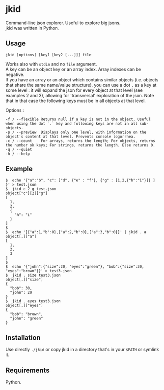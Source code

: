 jkid
====

Command-line json explorer. Useful to explore big jsons.  
jkid was written in Python.

Usage
-----

	jkid [options] [key1 [key2 [...]]] file

Works also with `stdin` and no `file` argument.  
A key can be an object key or an array index. Array indexes can be negative.  
If you have an array or an object which contains similar objects (i.e. objects that share the same name/value structure),
you can use a dot `.` as a key at some level : it will expand the json for every object at that level (see examples 2 and 3),
allowing for 'transversal' exploration of the json. Note that in that case the following keys must be in all objects at that level.

Options :

    -f / --flexible Returns null if a key is not in the object. Useful when using the dot `.` key and following keys are not in all sub-objects.
	-p / --preview	Displays only one level, with information on the object's content at that level. Prevents console logorrhea.
	-c / --count	For arrays, returns the length; For objects, returns the number ok keys; For strings, returns the length. Else returns 0.
	-q / --quiet	
	-h / --help		

Example
-------
	$  echo '{"a":"b", "c": ["d", {"e" : "f"}, {"g" : [1,2,{"h":"i"}]} ] }' > test.json
	$  jkid c 2 g test.json
	object["c"][2]["g"]
	[
	  1, 
	  2, 
	  {
	    "h": "i"
	  }
	]
	$
	$  echo '[{"a":1,"b":0},{"a":2,"b":0},{"a":3,"b":0}]' | jkid . a
	object[.]["a"]
	[
	  1, 
	  2, 
	  3
	]
	$
	$  echo '{"john":{"size":20, "eyes":"green"}, "bob":{"size":30, "eyes":"brown"}}' > test3.json
	$  jkid . size test3.json 
	object[.]["size"]
	{
	  "bob": 30, 
	  "john": 20
	}
	$  jkid . eyes test3.json 
	object[.]["eyes"]
	{
	  "bob": "brown", 
	  "john": "green"
	}


Installation
------------
Use directly `./jkid` or copy jkid in a directory that's in your `$PATH` or symlink it.

Requirements
------------

Python.